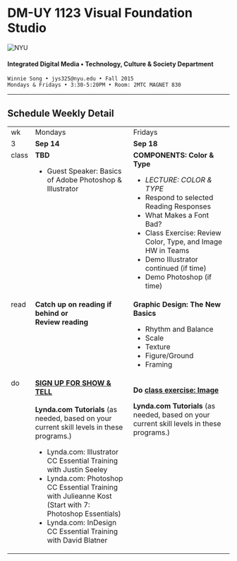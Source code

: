 # DM-UY 1123 Visual Foundation Studio

![NYU](http://ws2.polishedsolid.com/de/nyu_soe_logo.png)
#### Integrated Digital Media • Technology, Culture &amp; Society Department

    Winnie Song • jys325@nyu.edu • Fall 2015 
    Mondays & Fridays • 3:30-5:20PM • Room: 2MTC MAGNET 830

---

## Schedule Weekly Detail

<table>
<tr>
<td>wk</td>
<td>Mondays</td>
<td>Fridays</td>
</tr>
<!-- dates -->
<tr>
  <td valign="top">3</td>
  <td valign="top"><strong>Sep 14</strong></td>
  <td valign="top"><strong>Sep 18</strong></td>
</tr>
<!-- class -->
<tr>
  <td valign="top" width="4%">class</td>
  <td valign="top" width="48%"><strong>TBD</strong>
  <ul><li> Guest Speaker: Basics of Adobe Photoshop & Illustrator</ul>
  </td>
  <td valign="top" width="48%"><strong>COMPONENTS: Color & Type</strong>
    <ul>
    <li><i>LECTURE: COLOR & TYPE</i>
    <li>Respond to selected Reading Responses</li>
    <li>What Makes a Font Bad?</li>
    <li>Class Exercise: Review Color, Type, and Image HW in Teams</li>
    <li>Demo Illustrator continued (if time)</li>
    <li>Demo Photoshop (if time)</li>
    </ul>
  </td>
</tr>

<!-- read -->
<tr>
  <td valign="top">read</td>
  <td valign="top"><strong>Catch up on reading if behind or<br>Review reading</strong></td>
  <td valign="top"><strong>Graphic Design: The New Basics</strong>
  <ul>
  <li>Rhythm and Balance</li>
  <li>Scale</li>
  <li>Texture</li>
  <li>Figure/Ground</li>
  <li>Framing</li>
  </ul>
  </ul></td>
</tr>

<!-- do -->
<tr>
  <td valign="top">do</td>
  <td valign="top">
  <strong><a href="/signups.md">SIGN UP FOR SHOW & TELL</a></strong><br><br>
  <strong>Lynda.com Tutorials</strong> (as needed, based on your current skill levels in these programs.)
  <ul>
  <li>Lynda.com: Illustrator CC Essential Training with Justin Seeley</li>
  <li>Lynda.com: Photoshop CC Essential Training with Julieanne Kost (Start with 7: Photoshop Essentials)</li>
  <li>Lynda.com: InDesign CC Essential Training with David Blatner</li>
  </ul></td>
  <td valign="top"><p><strong>Do <a href="../class_exercises/dm1123_class_exercise_image.md" target="_blank">class exercise: Image</a></strong></p>
  <strong>Lynda.com Tutorials</strong> (as needed, based on your current skill levels in these programs.)</td>
</tr>
</table>









